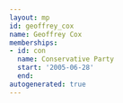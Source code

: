 ```yaml
---
layout: mp
id: geoffrey_cox
name: Geoffrey Cox
memberships:
- id: con
  name: Conservative Party
  start: '2005-06-28'
  end: 
autogenerated: true
---
```

